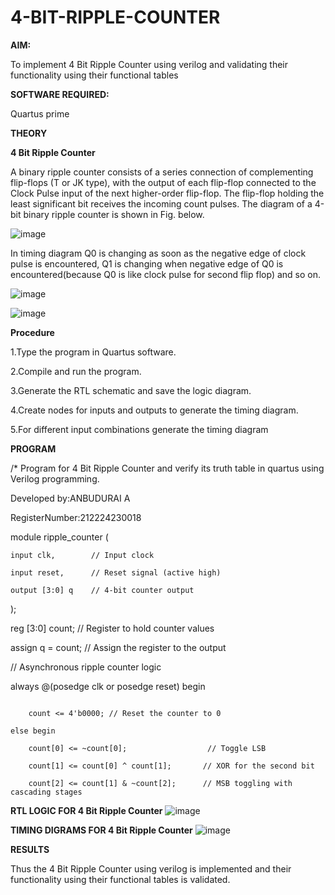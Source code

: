 # 4-BIT-RIPPLE-COUNTER

**AIM:**

To implement  4 Bit Ripple Counter using verilog and validating their functionality using their functional tables

**SOFTWARE REQUIRED:**

Quartus prime

**THEORY**

**4 Bit Ripple Counter**

A binary ripple counter consists of a series connection of complementing flip-flops (T or JK type), with the output of each flip-flop connected to the Clock Pulse input of the next higher-order flip-flop. The flip-flop holding the least significant bit receives the incoming count pulses. The diagram of a 4-bit binary ripple counter is shown in Fig. below.

![image](https://github.com/naavaneetha/4-BIT-RIPPLE-COUNTER/assets/154305477/cb4b74d4-31ab-4359-95d0-d22e67daba13)

In timing diagram Q0 is changing as soon as the negative edge of clock pulse is encountered, Q1 is changing when negative edge of Q0 is encountered(because Q0 is like clock pulse for second flip flop) and so on.

![image](https://github.com/naavaneetha/4-BIT-RIPPLE-COUNTER/assets/154305477/a573a7d6-014e-4e54-93e6-e2ac9530960b)

![image](https://github.com/naavaneetha/4-BIT-RIPPLE-COUNTER/assets/154305477/85e1958a-2fc1-49bb-9a9f-d58ccbf3663c)

**Procedure**

1.Type the program in Quartus software.

2.Compile and run the program.

3.Generate the RTL schematic and save the logic diagram.

4.Create nodes for inputs and outputs to generate the timing diagram.

5.For different input combinations generate the timing diagram

**PROGRAM**

/* Program for 4 Bit Ripple Counter and verify its truth table in quartus using Verilog programming.

 Developed by:ANBUDURAI A 
 
 RegisterNumber:212224230018

 module ripple_counter (
```
input clk,        // Input clock

input reset,      // Reset signal (active high)

output [3:0] q    // 4-bit counter output
```
);

reg [3:0] count; // Register to hold counter values

assign q = count; // Assign the register to the output

// Asynchronous ripple counter logic

always @(posedge clk or posedge reset) begin
```if (reset) 

    count <= 4'b0000; // Reset the counter to 0

else begin

    count[0] <= ~count[0];                  // Toggle LSB
    
    count[1] <= count[0] ^ count[1];       // XOR for the second bit
    
    count[2] <= count[1] & ~count[2];      // MSB toggling with cascading stages
```
**RTL LOGIC FOR 4 Bit Ripple Counter**
![image](https://github.com/user-attachments/assets/bcf1e578-d217-479e-94cc-d71bbb3ef4e3)

**TIMING DIGRAMS FOR 4 Bit Ripple Counter**
![image](https://github.com/user-attachments/assets/97e8c3ed-f3cb-4dba-98a0-569245f87c80)

**RESULTS**


Thus the 4 Bit Ripple Counter using verilog is implemented and their functionality using their functional tables is validated.
